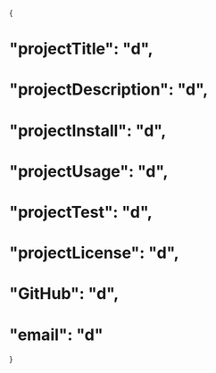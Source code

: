{
#  "projectTitle": "d",
#  "projectDescription": "d",
#  "projectInstall": "d",
#  "projectUsage": "d",
#  "projectTest": "d",
#  "projectLicense": "d",
#  "GitHub": "d",
#  "email": "d"
}